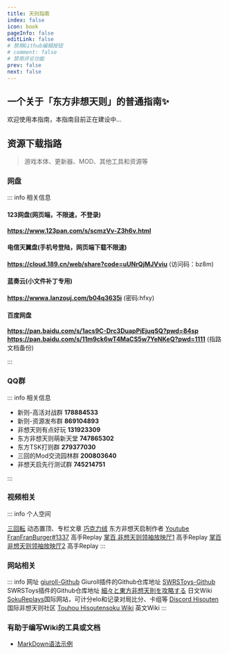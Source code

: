 ```yaml
---
title: 天则指南
index: false
icon: book
pageInfo: false
editLink: false
# 禁用Github编辑按钮
# comment: false
# 禁用评论功能
prev: false
next: false
---
```


## **一个关于「东方非想天则」的普通指南✨**
欢迎使用本指南，本指南目前正在建设中...

## **资源下载指路**
>游戏本体、更新器、MOD、其他工具和资源等


### **网盘**

::: info 相关信息

#### 123网盘(网页端，不限速，不登录)
**https://www.123pan.com/s/scmzVv-Z3h6v.html**

#### 电信天翼盘(手机号登陆，网页端下载不限速)
**https://cloud.189.cn/web/share?code=uUNrQjMJVviu** (访问码：bz8m)


#### 蓝奏云(小文件补丁专用)
**https://wwwa.lanzouj.com/b04q3635i** (密码:hfxy)

#### 百度网盘
**https://pan.baidu.com/s/1acs9C-Drc3DuapPiEjuqSQ?pwd=84sp**
**https://pan.baidu.com/s/11m9ck6wT4MaCS5w7YeNKeQ?pwd=1111** (指路文档备份)

:::



### **QQ群** 

::: info 相关信息

- 新则-高活对战群 **178884533**
- 新则-资源发布群 **869104893**
- 非想天则有点好玩 **131923309**
- 东方非想天则萌新天堂 **747865302**
- 东方TSK打则群 **279377030**
- 三回的Mod交流园林群 **200803640**
- 非想天启先行测试群 **745214751**

:::


### **视频相关** 

::: info 个人空间

[三回転](https://space.bilibili.com/357511007) 动态置顶、专栏文章
[巧克力绒](https://space.bilibili.com/100686288) 东方非想天启制作者
[Youtube FranFranBurger#1337](https://www.youtube.com/c/SpellBreakSoku/videos) 高手Replay
[掌百 非想天则领袖放映厅1](https://space.bilibili.com/691870131/video) 高手Replay
[掌百 非想天则领袖放映厅2](https://space.bilibili.com/485915/video) 高手Replay
:::


### **网站相关**

::: info 网址
[giuroll-Github](https://github.com/Giufinn/giuroll) Giuroll插件的Github仓库地址
[SWRSToys-Github](https://github.com/SokuDev/SokuMods) SWRSToys插件的Github仓库地址
[細々と東方非想天則を攻略する](https://w.atwiki.jp/bulletaction/) 日文Wiki
[SokuReplays](https://sokureplays.delthas.fr)国际网站，可计分elo和记录对局比分、卡组等
[Discord Hisouten](https://discord.gg/hisouten) 国际非想天则社区
[Touhou Hisoutensoku Wiki](https://hisouten.koumakan.jp/wiki/Touhou_Hisoutensoku_Wiki) 英文Wiki
:::

### 有助于编写Wiki的工具或文档
- [MarkDown语法示例](https://theme-hope.vuejs.press/zh/cookbook/markdown/demo.html#%E5%88%86%E5%89%B2%E7%BA%BF)

